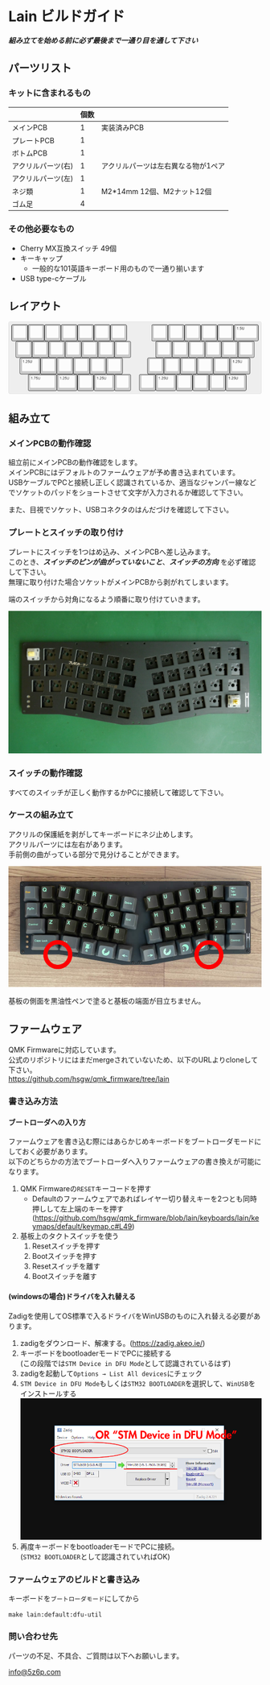 # Lain ビルドガイド

***組み立てを始める前に必ず最後まで一通り目を通して下さい***

## パーツリスト
### キットに含まれるもの
|                    | 個数 |                                     |
|--------------------|------|-------------------------------------|
| メインPCB          | 1    | 実装済みPCB                         |
| プレートPCB        | 1    |                                     |
| ボトムPCB          | 1    |                                     |
| アクリルパーツ(右) | 1    | アクリルパーツは左右異なる物が1ペア |
| アクリルパーツ(左) | 1    |                                     |
| ネジ類             | 1    | M2*14mm 12個、M2ナット12個          |
| ゴム足             | 4    |                                     |

### その他必要なもの
- Cherry MX互換スイッチ 49個
- キーキャップ
  - 一般的な101英語キーボード用のもので一通り揃います
- USB type-cケーブル

## レイアウト
![layout](img/lain_layout.png)

## 組み立て
### メインPCBの動作確認
組立前にメインPCBの動作確認をします。   
メインPCBにはデフォルトのファームウェアが予め書き込まれています。   
USBケーブルでPCと接続し正しく認識されているか、適当なジャンパー線などでソケットのパッドをショートさせて文字が入力されるか確認して下さい。

また、目視でソケット、USBコネクタのはんだづけを確認して下さい。   

### プレートとスイッチの取り付け
プレートにスイッチを1つはめ込み、メインPCBへ差し込みます。   
このとき、***スイッチのピンが曲がっていないこと***、***スイッチの方向*** を必ず確認して下さい。   
無理に取り付けた場合ソケットがメインPCBから剥がれてしまいます。

端のスイッチから対角になるよう順番に取り付けていきます。

![plate](img/lain_assembly.jpg)

### スイッチの動作確認
すべてのスイッチが正しく動作するかPCに接続して確認して下さい。

### ケースの組み立て
アクリルの保護紙を剥がしてキーボードにネジ止めします。   
アクリルパーツには左右があります。   
手前側の曲がっている部分で見分けることができます。   

![case](img/lain_case.jpg)

基板の側面を黒油性ペンで塗ると基板の端面が目立ちません。

## ファームウェア
QMK Firmwareに対応しています。   
公式のリポジトリにはまだmergeされていないため、以下のURLよりcloneして下さい。   
https://github.com/hsgw/qmk_firmware/tree/lain

### 書き込み方法
#### ブートローダへの入り方
ファームウェアを書き込む際にはあらかじめキーボードをブートローダモードにしておく必要があります。   
以下のどちらかの方法でブートローダへ入りファームウェアの書き換えが可能になります。
1. QMK Firmwareの```RESET```キーコードを押す
    - Defaultのファームウェアであればレイヤー切り替えキーを2つとも同時押しして左上端のキーを押す
      (https://github.com/hsgw/qmk_firmware/blob/lain/keyboards/lain/keymaps/default/keymap.c#L49)
2. 基板上のタクトスイッチを使う
    1. Resetスイッチを押す
    2. Bootスイッチを押す
    3. Resetスイッチを離す
    4. Bootスイッチを離す

#### (windowsの場合)ドライバを入れ替える
Zadigを使用してOS標準で入るドライバをWinUSBのものに入れ替える必要があります。
1. zadigをダウンロード、解凍する。(https://zadig.akeo.ie/)
2. キーボードをbootloaderモードでPCに接続する   
(この段階では```STM Device in DFU Mode```として認識されているはず)
3. zadigを起動して```Options → List All devices```にチェック
4. ```STM Device in DFU Mode```もしくは```STM32 BOOTLOADER```を選択して、```WinUSB```をインストールする
![zadig](img/stm32_win_driver.png)
5. 再度キーボードをbootloaderモードでPCに接続。   
(```STM32 BOOTLOADER```として認識されていればOK)

### ファームウェアのビルドと書き込み
キーボードを```ブートローダモード```にしてから
```
make lain:default:dfu-util
```

### 問い合わせ先
パーツの不足、不具合、ご質問は以下へお願いします。

info@5z6p.com